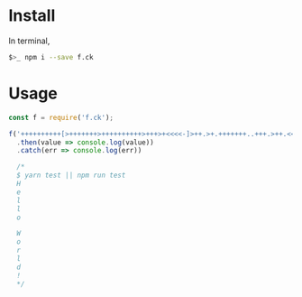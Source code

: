 # Install

In terminal,
```bash
$>_ npm i --save f.ck
```

# Usage

```javascript
const f = require('f.ck');

f('++++++++++[>+++++++>++++++++++>+++>+<<<<-]>++.>+.+++++++..+++.>++.<<+++++++++++++++.>.+++.------.--------.>+.>.')
  .then(value => console.log(value))
  .catch(err => console.log(err))

  /*
  $ yarn test || npm run test
  H
  e
  l
  l
  o

  W
  o
  r
  l
  d
  !
  */
```
